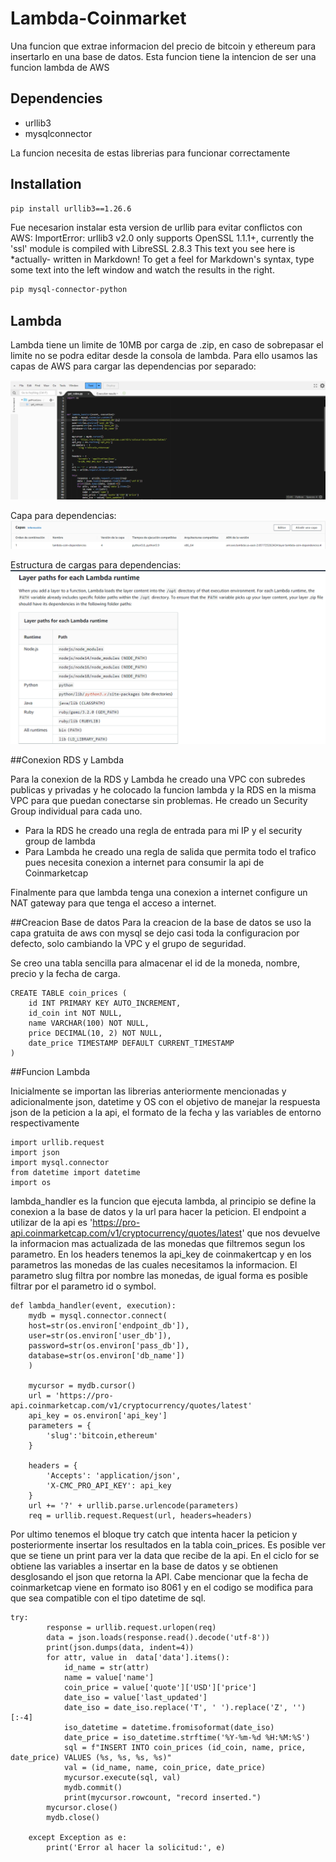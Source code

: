 # Lambda-Coinmarket
Una funcion que extrae informacion del precio de bitcoin y ethereum para insertarlo en una base de datos. Esta funcion tiene la intencion de ser una funcion lambda de AWS
## Dependencies

- urllib3
- mysqlconnector

La funcion necesita de estas librerias para funcionar correctamente

## Installation

```sh
pip install urllib3==1.26.6
```
Fue necesarion instalar esta version de urllib para evitar conflictos con AWS: 
ImportError: urllib3 v2.0 only supports OpenSSL 1.1.1+, currently the 'ssl' module is compiled with LibreSSL 2.8.3
This text you see here is *actually- written in Markdown! To get a feel
for Markdown's syntax, type some text into the left window and
watch the results in the right.

```sh
pip mysql-connector-python
```


## Lambda

Lambda tiene un limite de 10MB por carga de .zip, en caso de sobrepasar el limite no se podra editar desde la consola de lambda. Para ello usamos 
las capas de AWS para cargar las dependencias por separado:

<img title="a title" alt="Alt text" src="/lambda_function.png">

Capa para dependencias:
<img title="a title" alt="Alt text" src="/layer-dep.png">

Estructura de cargas para dependencias:
<img title="a title" alt="Alt text" src="/dep-structure.png">

##Conexion RDS y Lambda

Para la conexion de la RDS y Lambda he creado una VPC con subredes publicas y privadas
y he colocado la funcion lambda y la RDS en la misma VPC para que puedan conectarse sin problemas.
He creado un Security Group individual para cada uno.

- Para la RDS he creado una regla de entrada para mi IP y el security group de lambda
- Para Lambda he creado una regla de salida que permita todo el trafico pues necesita conexion a internet
para consumir la api de Coinmarketcap

Finalmente para que lambda tenga una conexion a internet configure un NAT gateway para que tenga el acceso a internet.

##Creacion Base de datos
Para la creacion de la base de datos se uso la capa gratuita de aws con mysql se dejo casi toda la configuracion
por defecto, solo cambiando la VPC y el grupo de seguridad.

Se creo una tabla sencilla para almacenar el id de la moneda, nombre, precio y la fecha de carga.

```
CREATE TABLE coin_prices (
    id INT PRIMARY KEY AUTO_INCREMENT,
    id_coin int NOT NULL,
    name VARCHAR(100) NOT NULL,
    price DECIMAL(10, 2) NOT NULL,
    date_price TIMESTAMP DEFAULT CURRENT_TIMESTAMP
)
```

##Funcion Lambda

Inicialmente se importan las librerias anteriormente mencionadas y adicionalmente json, datetime y OS con el 
objetivo de manejar la respuesta json de la peticion a la api, el formato de la fecha y las variables de entorno respectivamente
```
import urllib.request
import json
import mysql.connector
from datetime import datetime
import os
```

lambda_handler es la funcion que ejecuta lambda,
al principio se define la conexion a la base de datos y la url para hacer la peticion. 
El endpoint a utilizar de la api  es 'https://pro-api.coinmarketcap.com/v1/cryptocurrency/quotes/latest'
que nos devuelve la informacion mas actualizada de las monedas que filtremos segun los parametro.
En los headers tenemos la api_key de coinmakertcap y en los parametros las monedas de las cuales 
necesitamos la informacion. El parametro slug filtra por nombre las monedas, de igual forma es posible filtrar por el parametro id o symbol.

```
def lambda_handler(event, execution):
    mydb = mysql.connector.connect(
    host=str(os.environ['endpoint_db']),
    user=str(os.environ['user_db']),
    password=str(os.environ['pass_db']),
    database=str(os.environ['db_name'])
    )

    mycursor = mydb.cursor()
    url = 'https://pro-api.coinmarketcap.com/v1/cryptocurrency/quotes/latest'
    api_key = os.environ['api_key']
    parameters = {
        'slug':'bitcoin,ethereum'
    }

    headers = {
        'Accepts': 'application/json',
        'X-CMC_PRO_API_KEY': api_key
    }
    url += '?' + urllib.parse.urlencode(parameters)
    req = urllib.request.Request(url, headers=headers)

```
Por ultimo tenemos el bloque try catch que intenta hacer la peticion y posteriormente insertar los 
resultados en la tabla coin_prices. Es posible ver que se tiene un print para ver la data que recibe de la api.
En el ciclo for se obtiene las variables a insertar en la base de datos y se obtienen desglosando el json que retorna la API.
Cabe mencionar que la fecha de coinmarketcap viene en formato iso 8061 y en el codigo se modifica para que sea compatible con el tipo datetime 
de sql.

```
try:
        response = urllib.request.urlopen(req)
        data = json.loads(response.read().decode('utf-8'))
        print(json.dumps(data, indent=4))
        for attr, value in  data['data'].items():     
            id_name = str(attr)
            name = value['name']
            coin_price = value['quote']['USD']['price'] 
            date_iso = value['last_updated'] 
            date_iso = date_iso.replace('T', ' ').replace('Z', '')[:-4]
            iso_datetime = datetime.fromisoformat(date_iso)
            date_price = iso_datetime.strftime('%Y-%m-%d %H:%M:%S')
            sql = f"INSERT INTO coin_prices (id_coin, name, price, date_price) VALUES (%s, %s, %s, %s)"
            val = (id_name, name, coin_price, date_price)
            mycursor.execute(sql, val)
            mydb.commit()
            print(mycursor.rowcount, "record inserted.")
        mycursor.close()
        mydb.close()

    except Exception as e:
        print('Error al hacer la solicitud:', e)

```



